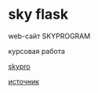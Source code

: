 # sky flask

 web-сайт SKYPROGRAM

курсовая работа

[skypro](https://sky.pro/courses/programming/python-web-course)

[источник](https://github.com/skypro-008/coursework2_source)